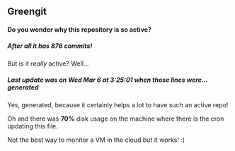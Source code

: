 ## Greengit

#### Do you wonder why this repository is so active?

##### After all it has 876 commits!

But is it *really* active? Well...

##### Last update was on Wed Mar 6 at 3:25:01 when those lines were... generated

Yes, generated, because it certainly helps a lot to have such an active repo!

Oh and there was **70%** disk usage on the machine
where there is the cron updating this file.

Not the best way to monitor a VM in the cloud but it works! :)
